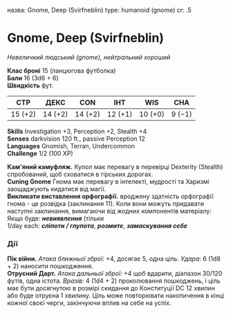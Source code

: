 назва: Gnome, Deep (Svirfneblin) type: humanoid (gnome) cr: .5

# Gnome, Deep (Svirfneblin)
_Невеличкий людський (gnome), нейтральний хороший_

**Клас броні** 15 (ланцюгова футболка)    
**Бали** 16 (3d6 + 6)    
**Швидкість** фут.

| СТР     | ДЕКС    | CON     | ІНТ     | WIS     | CHA    |
| ------- | ------- | ------- | ------- | ------- | ------ |
| 15 (+2) | 14 (+2) | 14 (+2) | 12 (+1) | 10 (+0) | 9 (−1) |

**Skills** Investigation +3, Perception +2, Stealth +4    
**Senses** darkvision 120 ft., passive Perception 12    
**Languages** Gnomish, Terran, Undercommon    
**Challenge** 1/2 (100 XP)

**Кам'яний камуфляж.** Купол має перевагу в перевірці Dexterity (Stealth) спробований, щоб сховатися в гірських дорогах.    
**Cuning Gnome** Гнома має перевагу в інтелекті, мудрості та Харизмі заощаджують кидатися від магії.    
**Викликати виставлення орфографії.** вроджену здатність орфографії гнома - це розвідка (заклинання 11). Коли вони можуть придавати наступні заклинання, вимагаючи від жодних компонентів матеріалу:    
Якщо буде: **_невиявлення_** (тільки    
1/day each: **_сліпоти / глупота_**, **_розмите_**, **_замаскування себе_**

### Дії
**Пік війни.** _Атака ближньої зброї:_ +4, досягає 5, одна ціль. _Удара:_ 6 (1d8 + 2) наносити пошкодження.    
**Отруєний Дарт.** _Атака дальньої зброї:_ +4 щоб вдарити, діапазон 30/120 футів, одна істота. _Вразів:_ 4 (1d4 + 2) проколювання пошкоджень, і ціль має бути досягнутою в розмірі скидання до Конституції DC 12 хвилин або буде отруєна 1 хвилину. Ціль може повторювати накопичення в кінці кожної своєї черги, закінчуючи вплив на себе на успіх.
